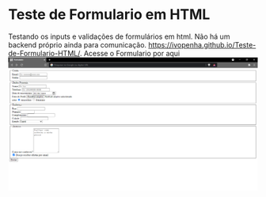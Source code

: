 # Teste de Formulario em HTML
Testando os inputs e validações de formulários em html. Não há um backend próprio ainda para comunicação.
https://ivopenha.github.io/Teste-de-Formulario-HTML/. Acesse o Formulario por aqui
![alt text](https://github.com/IvoPenha/Teste-de-Formulario-HTML/blob/main/image.png)
